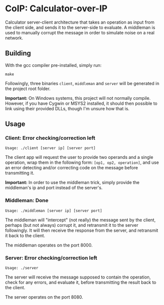 # CoIP: Calculator-over-IP

Calculator server-client architecture that takes an operation as input from the client side, and sends it to the server-side to evaluate. A middleman is used to manually corrupt the message in order to simulate noise on a real network.

## Building
With the gcc compiler pre-installed, simply run:
```
make
```

Followingly, three binaries `client`, `middleman` and `server` will be generated in the project root folder.

**Important:** On Windows systems, this project will not normally compile. However, if you have Cygwin or MSYS2 installed, it should then possible to link using their provided DLLs, though I'm unsure how that is.

## Usage

### Client: Error checking/correction left
```
Usage: ./client [server ip] [server port]
```

The client app will request the user to provide two operands and a single operation, wrap them in the following form: `[op1, op2, operation]`, and use an error detecting and/or correcting code on the message before transmitting it.

**Important:** In order to use the middleman trick, simply provide the middleman's ip and port instead of the server's.


### Middleman: Done
```
Usage: ./middleman [server ip] [server port]
```

The middleman will "intercept" (not really) the message sent by the client, perhaps (but not always) corrupt it, and retransmit it to the server followingly. It will then receive the response from the server, and retransmit it back to the client.

The middleman operates on the port 8000.

### Server: Error checking/correction left
```
Usage: ./server
```

The server will receive the message supposed to contain the operation, check for any errors, and evaluate it, before transmitting the result back to the client.

The server operates on the port 8080.
